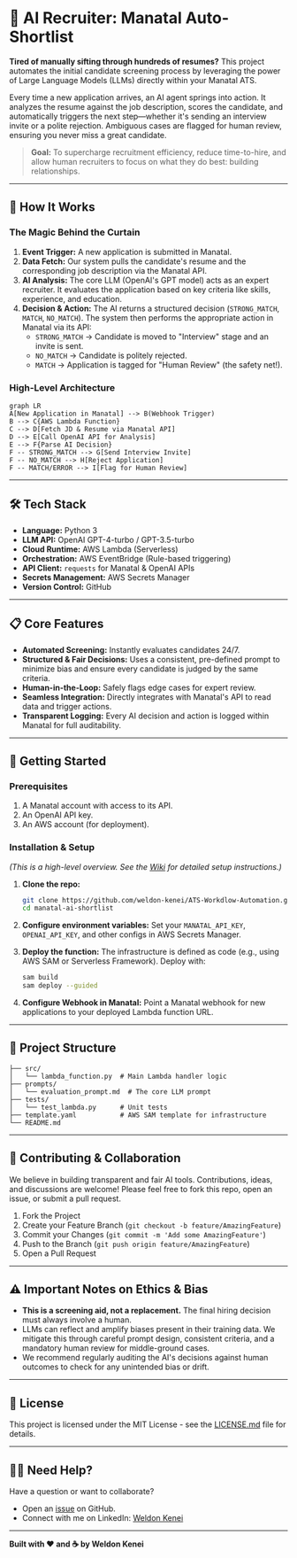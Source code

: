 
# 🤖 AI Recruiter: Manatal Auto-Shortlist

**Tired of manually sifting through hundreds of resumes?** This project automates the initial candidate screening process by leveraging the power of Large Language Models (LLMs) directly within your Manatal ATS.

Every time a new application arrives, an AI agent springs into action. It analyzes the resume against the job description, scores the candidate, and automatically triggers the next step—whether it's sending an interview invite or a polite rejection. Ambiguous cases are flagged for human review, ensuring you never miss a great candidate.

> **Goal:** To supercharge recruitment efficiency, reduce time-to-hire, and allow human recruiters to focus on what they do best: building relationships.

---

## 🚀 How It Works

### The Magic Behind the Curtain

1.  **Event Trigger:** A new application is submitted in Manatal.
2.  **Data Fetch:** Our system pulls the candidate's resume and the corresponding job description via the Manatal API.
3.  **AI Analysis:** The core LLM (OpenAI's GPT model) acts as an expert recruiter. It evaluates the application based on key criteria like skills, experience, and education.
4.  **Decision & Action:** The AI returns a structured decision (`STRONG_MATCH`, `MATCH`, `NO_MATCH`). The system then performs the appropriate action in Manatal via its API:
    *   `STRONG_MATCH` → Candidate is moved to "Interview" stage and an invite is sent.
    *   `NO_MATCH` → Candidate is politely rejected.
    *   `MATCH` → Application is tagged for "Human Review" (the safety net!).

### High-Level Architecture
```mermaid
graph LR
A[New Application in Manatal] --> B(Webhook Trigger)
B --> C{AWS Lambda Function}
C --> D[Fetch JD & Resume via Manatal API]
D --> E[Call OpenAI API for Analysis]
E --> F{Parse AI Decision}
F -- STRONG_MATCH --> G[Send Interview Invite]
F -- NO_MATCH --> H[Reject Application]
F -- MATCH/ERROR --> I[Flag for Human Review]
```

---

## 🛠️ Tech Stack

*   **Language:** Python 3
*   **LLM API:** OpenAI GPT-4-turbo / GPT-3.5-turbo
*   **Cloud Runtime:** AWS Lambda (Serverless)
*   **Orchestration:** AWS EventBridge (Rule-based triggering)
*   **API Client:** `requests` for Manatal & OpenAI APIs
*   **Secrets Management:** AWS Secrets Manager
*   **Version Control:** GitHub

---

## 📋 Core Features

*   **Automated Screening:** Instantly evaluates candidates 24/7.
*   **Structured & Fair Decisions:** Uses a consistent, pre-defined prompt to minimize bias and ensure every candidate is judged by the same criteria.
*   **Human-in-the-Loop:** Safely flags edge cases for expert review.
*   **Seamless Integration:** Directly integrates with Manatal's API to read data and trigger actions.
*   **Transparent Logging:** Every AI decision and action is logged within Manatal for full auditability.

---

## 🔮 Getting Started

### Prerequisites

1.  A Manatal account with access to its API.
2.  An OpenAI API key.
3.  An AWS account (for deployment).

### Installation & Setup

*(This is a high-level overview. See the [Wiki](https://github.com/weldon-kenei/ATS-Workdlow-Automation/wiki) for detailed setup instructions.)*

1.  **Clone the repo:**
    ```bash
    git clone https://github.com/weldon-kenei/ATS-Workdlow-Automation.git
    cd manatal-ai-shortlist
    ```

2.  **Configure environment variables:**
    Set your `MANATAL_API_KEY`, `OPENAI_API_KEY`, and other configs in AWS Secrets Manager.

3.  **Deploy the function:**
    The infrastructure is defined as code (e.g., using AWS SAM or Serverless Framework). Deploy with:
    ```bash
    sam build
    sam deploy --guided
    ```

4.  **Configure Webhook in Manatal:**
    Point a Manatal webhook for new applications to your deployed Lambda function URL.

---

## 📂 Project Structure

```
├── src/
│   └── lambda_function.py  # Main Lambda handler logic
├── prompts/
│   └── evaluation_prompt.md  # The core LLM prompt
├── tests/
│   └── test_lambda.py      # Unit tests
├── template.yaml           # AWS SAM template for infrastructure
└── README.md
```

---

## 🤝 Contributing & Collaboration

We believe in building transparent and fair AI tools. Contributions, ideas, and discussions are welcome! Please feel free to fork this repo, open an issue, or submit a pull request.

1.  Fork the Project
2.  Create your Feature Branch (`git checkout -b feature/AmazingFeature`)
3.  Commit your Changes (`git commit -m 'Add some AmazingFeature'`)
4.  Push to the Branch (`git push origin feature/AmazingFeature`)
5.  Open a Pull Request

---

## ⚠️ Important Notes on Ethics & Bias

*   **This is a screening aid, not a replacement.** The final hiring decision must always involve a human.
*   LLMs can reflect and amplify biases present in their training data. We mitigate this through careful prompt design, consistent criteria, and a mandatory human review for middle-ground cases.
*   We recommend regularly auditing the AI's decisions against human outcomes to check for any unintended bias or drift.

---

## 📄 License

This project is licensed under the MIT License - see the [LICENSE.md](LICENSE.md) file for details.

---

## 🙋‍♂️ Need Help?

Have a question or want to collaborate?
*   Open an [issue](https://github.com/weldon-kenei/ATS-Workdlow-Automation/issues) on GitHub.
*   Connect with me on LinkedIn: [Weldon Kenei](https://www.linkedin.com/in/weldon-kenei)

---
**Built with ❤️ and ☕ by Weldon Kenei**
